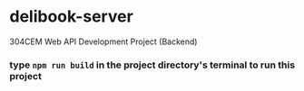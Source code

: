 # delibook-server
304CEM Web API Development Project (Backend)
### type `npm run build` in the project directory's terminal to run this project
